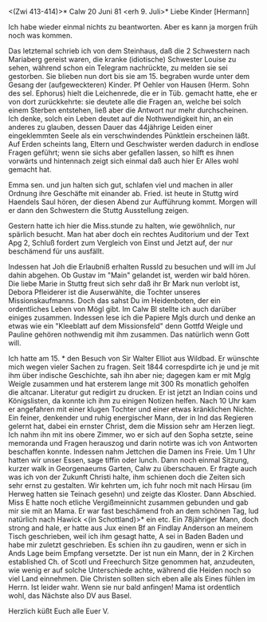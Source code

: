 <(Zwi 413-414)>* Calw 20 Juni 81
 <erh 9. Juli>*
Liebe Kinder [Hermann]

Ich habe wieder einmal nichts zu beantworten. Aber es kann ja morgen früh noch was kommen.

Das letztemal schrieb ich von dem Steinhaus, daß die 2 Schwestern nach Mariaberg gereist waren, die kranke (idiotische) Schwester Louise zu sehen, während schon ein Telegram nachrückte, zu melden sie sei gestorben. Sie blieben nun dort bis sie am 15. begraben wurde unter dem Gesang der (aufgeweckteren) Kinder. Pf Oehler von Hausen (Herm. Sohn des sel. Ephorus) hielt die Leichenrede, die er in Tüb. gemacht hatte, ehe er von dort zurückkehrte: sie deutete alle die Fragen an, welche bei solch einem Sterben entstehen, ließ aber die Antwort nur mehr durchscheinen. Ich denke, solch ein Leben deutet auf die Nothwendigkeit hin, an ein anderes zu glauben, dessen Dauer das 44jährige Leiden einer eingeklemmten Seele als ein verschwindendes Pünktlein erscheinen läßt. Auf Erden scheints lang, Eltern und Geschwister werden dadurch in endlose Fragen geführt; wenn sie sichs aber gefallen lassen, so hilft es ihnen vorwärts und hintennach zeigt sich einmal daß auch hier Er Alles wohl gemacht hat.

Emma sen. und jun halten sich gut, schlafen viel und machen in aller Ordnung ihre Geschäfte mit einander ab. Fried. ist heute in Stuttg wird Haendels Saul hören, der diesen Abend zur Aufführung kommt. Morgen will er dann den Schwestern die Stuttg Ausstellung zeigen.

Gestern hatte ich hier die Miss.stunde zu halten, wie gewöhnlich, nur spärlich besucht. Man hat aber doch ein rechtes Auditorium und der Text Apg 2, Schluß fordert zum Vergleich von Einst und Jetzt auf, der nur beschämend für uns ausfällt.

Indessen hat Joh die Erlaubniß erhalten Russld zu besuchen und will im Jul dahin abgehen. Ob Gustav im "Main" gelandet ist, werden wir bald hören. 
Die liebe Marie in Stuttg freut sich sehr daß ihr Br Mark nun verlobt ist, Debora Pfleiderer ist die Auserwählte, die Tochter unseres Missionskaufmanns. Doch das sahst Du im Heidenboten, der ein ordentliches Leben von Mögl gibt. Im Calw Bl stellte ich auch darüber einiges zusammen. Indessen lese ich die Papiere Mgls durch und denke an etwas wie ein "Kleeblatt auf dem Missionsfeld" denn Gottfd Weigle und Pauline gehören nothwendig mit ihm zusammen. Das natürlich wenn Gott will.

Ich hatte am 15. <Mittwoch>* den Besuch von Sir Walter Elliot aus Wildbad. Er wünschte mich wegen vieler Sachen zu fragen. Seit 1844 correspdirte ich je und je mit ihm über indische Geschichte, sah ihn aber nie; dagegen kam er mit Mglg Weigle zusammen und hat ersterem lange mit 300 Rs monatlich geholfen die altcanar. Literatur gut redigirt zu drucken. Er ist jetzt an Indian coins und Königslisten, da konnte ich ihm zu einigen Notizen helfen. Nach 10 Uhr kam er angefahren mit einer klugen Tochter und einer etwas kränklichen Nichte. Ein feiner, denkender und ruhig energischer Mann, der in Ind das Regieren gelernt hat, dabei ein ernster Christ, dem die Mission sehr am Herzen liegt. Ich nahm ihn mit ins obere Zimmer, wo er sich auf den Sopha setzte, seine memoranda und Fragen herauszog und darin notirte was ich von Antworten beschaffen konnte. Indessen nahm Jettchen die Damen ins Freie. Um 1 Uhr hatten wir unser Essen, sage tiffin oder lunch. Dann noch einmal Sitzung, kurzer walk in Georgenaeums Garten, Calw zu überschauen. Er fragte auch was ich von der Zukunft Christi halte, ihm schienen doch die Zeiten sich sehr ernst zu gestalten. Wir kehrten um, ich fuhr noch mit nach Hirsau (im Herweg hatten sie Teinach gesehn) und zeigte das Kloster. Dann Abschied. Miss E hatte noch etliche Vergißmeinnicht zusammen gebunden und gab mir sie mit an Mama. Er war fast beschämend froh an dem schönen Tag, lud natürlich nach Hawick <(in Schottland)>* ein etc. Ein 78jähriger Mann, doch strong and hale, er hatte aus Jux einen Bf an Findlay Anderson an meinem Tisch geschrieben, weil ich ihm gesagt hatte, A sei in Baden Baden und habe mir zuletzt geschrieben. Es schien ihn zu gaudiren, wenn er sich in Ands Lage beim Empfang versetzte. Der ist nun ein Mann, der in 2 Kirchen established Ch. of Scotl und Freechurch Sitze genommen hat, anzudeuten, wie wenig er auf solche Unterschiede achte, während die Heiden noch so viel Land einnehmen. Die Christen sollten sich eben alle als Eines fühlen im Herrn. Ist leider wahr. Wenn sie nur bald anfingen! Mama ist ordentlich wohl, das Nächste also DV aus Basel.

 Herzlich küßt Euch alle Euer V.
